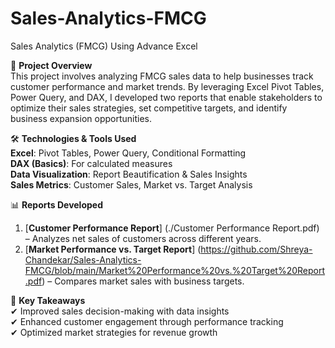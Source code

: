 # Sales-Analytics-FMCG
Sales Analytics (FMCG) Using Advance Excel

📌 **Project Overview**  
This project involves analyzing FMCG sales data to help businesses track customer performance and market trends. By leveraging Excel Pivot Tables, Power Query, and DAX, I developed two reports that enable stakeholders to optimize their sales strategies, set competitive targets, and identify business expansion opportunities.

🛠️ **Technologies & Tools Used**  
**Excel**: Pivot Tables, Power Query, Conditional Formatting  
**DAX (Basics)**: For calculated measures  
**Data Visualization**: Report Beautification & Sales Insights  
**Sales Metrics**: Customer Sales, Market vs. Target Analysis  

📊 **Reports Developed**  
1. [**Customer Performance Report**] (./Customer Performance Report.pdf) – Analyzes net sales of customers across different years.  
2. [**Market Performance vs. Target Report**] (https://github.com/Shreya-Chandekar/Sales-Analytics-FMCG/blob/main/Market%20Performance%20vs.%20Target%20Report.pdf) – Compares market sales with business targets.  

🚀 **Key Takeaways**  
✔ Improved sales decision-making with data insights  
✔ Enhanced customer engagement through performance tracking  
✔ Optimized market strategies for revenue growth  
